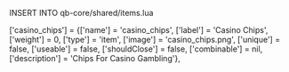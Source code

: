 INSERT INTO qb-core/shared/items.lua

['casino_chips'] = {['name'] = 'casino_chips', ['label'] = 'Casino Chips', ['weight'] = 0, ['type'] = 'item', ['image'] = 'casino_chips.png', ['unique'] = false, ['useable'] = false, ['shouldClose'] = false, ['combinable'] = nil, ['description'] = 'Chips For Casino Gambling'},